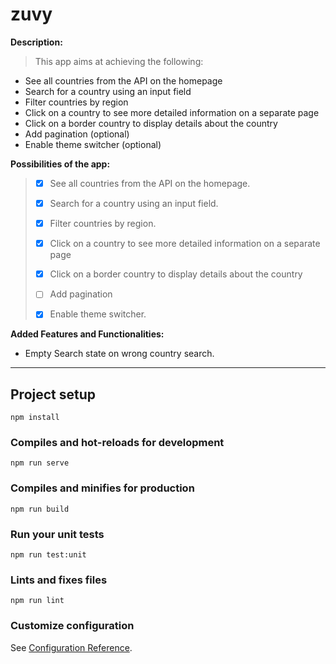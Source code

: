 # zuvy

**Description:**
>This app aims at achieving the following:
- See all countries from the API on the homepage
- Search for a country using an input field
- Filter countries by region
- Click on a country to see more detailed information on a separate page
- Click on a border country to display details about the country
- Add pagination (optional)
- Enable theme switcher (optional)


**Possibilities of the app:**
> - [x] See all countries from the API on the homepage.
>
> - [x] Search for a country using an input field.
>
> - [x] Filter countries by region.
>
> - [x] Click on a country to see more detailed information on a separate page
>
> - [x] Click on a border country to display details about the country
>
> - [ ] Add pagination
> 
> - [x] Enable theme switcher.


**Added Features and Functionalities:**
- Empty Search state on wrong country search.
---


## Project setup
```
npm install
```

### Compiles and hot-reloads for development
```
npm run serve
```

### Compiles and minifies for production
```
npm run build
```

### Run your unit tests
```
npm run test:unit
```

### Lints and fixes files
```
npm run lint
```

### Customize configuration
See [Configuration Reference](https://cli.vuejs.org/config/).
